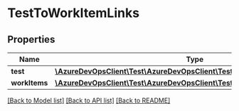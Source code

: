 # TestToWorkItemLinks

## Properties
Name | Type | Description | Notes
------------ | ------------- | ------------- | -------------
**test** | [**\AzureDevOpsClient\Test\AzureDevOpsClient\Test\Model\TestMethod**](TestMethod.md) |  | [optional] 
**workItems** | [**\AzureDevOpsClient\Test\AzureDevOpsClient\Test\Model\WorkItemReference[]**](WorkItemReference.md) |  | [optional] 

[[Back to Model list]](../README.md#documentation-for-models) [[Back to API list]](../README.md#documentation-for-api-endpoints) [[Back to README]](../README.md)


